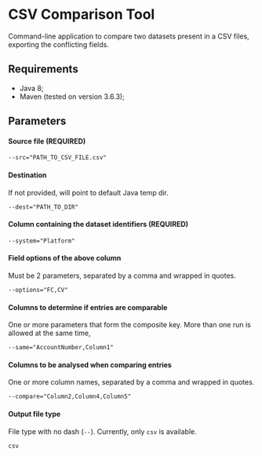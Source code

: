 # CSV Comparison Tool
Command-line application to compare two datasets present in a CSV files, exporting the conflicting fields.

## Requirements
- Java 8;
- Maven (tested on version 3.6.3);

## Parameters
#### Source file (REQUIRED)
```
--src="PATH_TO_CSV_FILE.csv" 
```
#### Destination
If not provided, will point to default Java temp dir.
```
--dest="PATH_TO_DIR" 
```
#### Column containing the dataset identifiers (REQUIRED)
```
--system="Platform" 
```
#### Field options of the above column
Must be 2 parameters, separated by a comma and wrapped in quotes.
```
--options="FC,CV" 
```
#### Columns to determine if entries are comparable
One or more parameters that form the composite key.
More than one run is allowed at the same time,
```
--same="AccountNumber,Column1" 
```
#### Columns to be analysed when comparing entries
One or more column names, separated by a comma and wrapped in quotes.
```
--compare="Column2,Column4,Column5"
```
#### Output file type
File type with no dash (`--`).
Currently, only `csv` is available.
```
csv
```